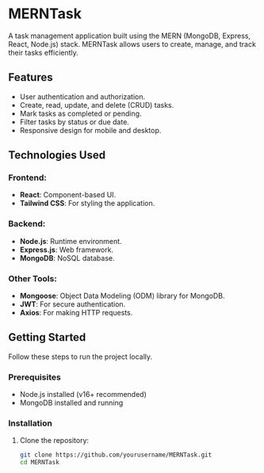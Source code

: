 # MERNTask

A task management application built using the MERN (MongoDB, Express, React, Node.js) stack. MERNTask allows users to create, manage, and track their tasks efficiently.

## Features

- User authentication and authorization.
- Create, read, update, and delete (CRUD) tasks.
- Mark tasks as completed or pending.
- Filter tasks by status or due date.
- Responsive design for mobile and desktop.

## Technologies Used

### Frontend:

- **React**: Component-based UI.
- **Tailwind CSS**: For styling the application.

### Backend:

- **Node.js**: Runtime environment.
- **Express.js**: Web framework.
- **MongoDB**: NoSQL database.

### Other Tools:

- **Mongoose**: Object Data Modeling (ODM) library for MongoDB.
- **JWT**: For secure authentication.
- **Axios**: For making HTTP requests.

## Getting Started

Follow these steps to run the project locally.

### Prerequisites

- Node.js installed (v16+ recommended)
- MongoDB installed and running

### Installation

1. Clone the repository:
   ```bash
   git clone https://github.com/yourusername/MERNTask.git
   cd MERNTask
   ```

